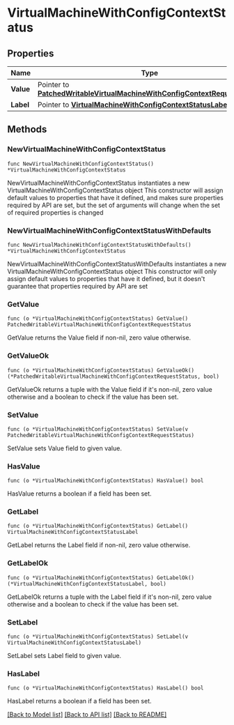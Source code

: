 # VirtualMachineWithConfigContextStatus

## Properties

Name | Type | Description | Notes
------------ | ------------- | ------------- | -------------
**Value** | Pointer to [**PatchedWritableVirtualMachineWithConfigContextRequestStatus**](PatchedWritableVirtualMachineWithConfigContextRequestStatus.md) |  | [optional] 
**Label** | Pointer to [**VirtualMachineWithConfigContextStatusLabel**](VirtualMachineWithConfigContextStatusLabel.md) |  | [optional] 

## Methods

### NewVirtualMachineWithConfigContextStatus

`func NewVirtualMachineWithConfigContextStatus() *VirtualMachineWithConfigContextStatus`

NewVirtualMachineWithConfigContextStatus instantiates a new VirtualMachineWithConfigContextStatus object
This constructor will assign default values to properties that have it defined,
and makes sure properties required by API are set, but the set of arguments
will change when the set of required properties is changed

### NewVirtualMachineWithConfigContextStatusWithDefaults

`func NewVirtualMachineWithConfigContextStatusWithDefaults() *VirtualMachineWithConfigContextStatus`

NewVirtualMachineWithConfigContextStatusWithDefaults instantiates a new VirtualMachineWithConfigContextStatus object
This constructor will only assign default values to properties that have it defined,
but it doesn't guarantee that properties required by API are set

### GetValue

`func (o *VirtualMachineWithConfigContextStatus) GetValue() PatchedWritableVirtualMachineWithConfigContextRequestStatus`

GetValue returns the Value field if non-nil, zero value otherwise.

### GetValueOk

`func (o *VirtualMachineWithConfigContextStatus) GetValueOk() (*PatchedWritableVirtualMachineWithConfigContextRequestStatus, bool)`

GetValueOk returns a tuple with the Value field if it's non-nil, zero value otherwise
and a boolean to check if the value has been set.

### SetValue

`func (o *VirtualMachineWithConfigContextStatus) SetValue(v PatchedWritableVirtualMachineWithConfigContextRequestStatus)`

SetValue sets Value field to given value.

### HasValue

`func (o *VirtualMachineWithConfigContextStatus) HasValue() bool`

HasValue returns a boolean if a field has been set.

### GetLabel

`func (o *VirtualMachineWithConfigContextStatus) GetLabel() VirtualMachineWithConfigContextStatusLabel`

GetLabel returns the Label field if non-nil, zero value otherwise.

### GetLabelOk

`func (o *VirtualMachineWithConfigContextStatus) GetLabelOk() (*VirtualMachineWithConfigContextStatusLabel, bool)`

GetLabelOk returns a tuple with the Label field if it's non-nil, zero value otherwise
and a boolean to check if the value has been set.

### SetLabel

`func (o *VirtualMachineWithConfigContextStatus) SetLabel(v VirtualMachineWithConfigContextStatusLabel)`

SetLabel sets Label field to given value.

### HasLabel

`func (o *VirtualMachineWithConfigContextStatus) HasLabel() bool`

HasLabel returns a boolean if a field has been set.


[[Back to Model list]](../README.md#documentation-for-models) [[Back to API list]](../README.md#documentation-for-api-endpoints) [[Back to README]](../README.md)


